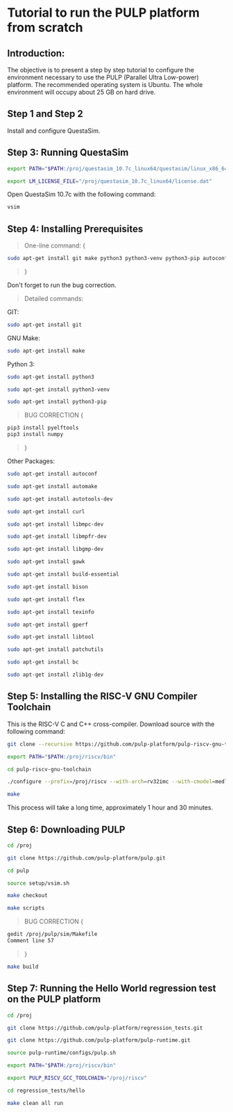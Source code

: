 # Tutorial to run the PULP platform from scratch

## Introduction:

The objective is to present a step by step tutorial to configure the environment necessary to use the PULP (Parallel Ultra Low-power) platform. The recommended operating system is Ubuntu. The whole environment will occupy about 25 GB on hard drive.

## Step 1 and Step 2

Install and configure QuestaSim.

## Step 3: Running QuestaSim

``` bash
export PATH="$PATH:/proj/questasim_10.7c_linux64/questasim/linux_x86_64"
```

``` bash
export LM_LICENSE_FILE="/proj/questasim_10.7c_linux64/license.dat"
```

Open QuestaSim 10.7c with the following command:

``` bash
vsim
```

## Step 4: Installing Prerequisites

> One-line command: {

``` bash
sudo apt-get install git make python3 python3-venv python3-pip autoconf automake autotools-dev curl libmpc-dev libmpfr-dev libgmp-dev gawk build-essential bison flex texinfo gperf libtool patchutils bc zlib1g-dev
```
> }

Don't forget to run the bug correction.

> Detailed commands:

GIT:

``` bash
sudo apt-get install git
```

GNU Make:

``` bash
sudo apt-get install make
```

Python 3:

``` bash
sudo apt-get install python3
```

``` bash
sudo apt-get install python3-venv
```

``` bash
sudo apt-get install python3-pip
```

> BUG CORRECTION {

``` bash
pip3 install pyelftools
pip3 install numpy
```
> }

Other Packages:

``` bash
sudo apt-get install autoconf
```

``` bash
sudo apt-get install automake
```

``` bash
sudo apt-get install autotools-dev
```

``` bash
sudo apt-get install curl
```

``` bash
sudo apt-get install libmpc-dev
```

``` bash
sudo apt-get install libmpfr-dev
```

``` bash
sudo apt-get install libgmp-dev
```

``` bash
sudo apt-get install gawk
```

``` bash
sudo apt-get install build-essential
```

``` bash
sudo apt-get install bison
```

``` bash
sudo apt-get install flex
```

``` bash
sudo apt-get install texinfo
```

``` bash
sudo apt-get install gperf
```

``` bash
sudo apt-get install libtool
```

``` bash
sudo apt-get install patchutils
```

``` bash
sudo apt-get install bc
```

``` bash
sudo apt-get install zlib1g-dev
```

## Step 5: Installing the RISC-V GNU Compiler Toolchain

This is the RISC-V C and C++ cross-compiler. Download source with the following command:

``` bash
git clone --recursive https://github.com/pulp-platform/pulp-riscv-gnu-toolchain
```

``` bash
export PATH="$PATH:/proj/riscv/bin"
```

``` bash
cd pulp-riscv-gnu-toolchain
```

``` bash
./configure --prefix=/proj/riscv --with-arch=rv32imc --with-cmodel=medlow --enable-multilib
```

``` bash
make
```

This process will take a long time, approximately 1 hour and 30 minutes.

## Step 6: Downloading PULP

``` bash
cd /proj
```

``` bash
git clone https://github.com/pulp-platform/pulp.git
```

``` bash
cd pulp
```

``` bash
source setup/vsim.sh
```

``` bash
make checkout
```

``` bash
make scripts
```

> BUG CORRECTION {

``` bash
gedit /proj/pulp/sim/Makefile
Comment line 57
```
> }

``` bash
make build
```

## Step 7: Running the Hello World regression test on the PULP platform

``` bash
cd /proj
```

``` bash
git clone https://github.com/pulp-platform/regression_tests.git
```

``` bash
git clone https://github.com/pulp-platform/pulp-runtime.git
```

``` bash
source pulp-runtime/configs/pulp.sh
```

``` bash
export PATH="$PATH:/proj/riscv/bin"
```

``` bash
export PULP_RISCV_GCC_TOOLCHAIN="/proj/riscv"
```

``` bash
cd regression_tests/hello
```

``` bash
make clean all run
```
